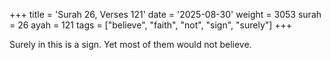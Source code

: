 +++
title = 'Surah 26, Verses 121'
date = '2025-08-30'
weight = 3053
surah = 26
ayah = 121
tags = ["believe", "faith", "not", "sign", "surely"]
+++

Surely in this is a sign. Yet most of them would not believe.